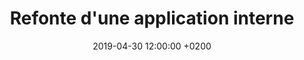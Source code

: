---
layout: post
title:  "Refonte d'une application interne"
date:   2019-04-30 12:00:00 +0200
categories: stage digikare
---